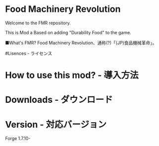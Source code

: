 # Food Machinery Revolution
Welcome to the FMR repository.

This is Mod a Based on adding "Durability Food" to the game.

■What's FMR?
Food Machinery Revolution、通称(?)「(JP)食品機械革命」。

#Lisences - ライセンス

# How to use this mod? - 導入方法

# Downloads - ダウンロード

# Version - 対応バージョン
Forge 1.7.10-